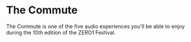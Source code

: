 # The Commute
The Commute is one of the five audio experiences you'll be able to enjoy during the 10th edition of the ZERO1 Festival.
